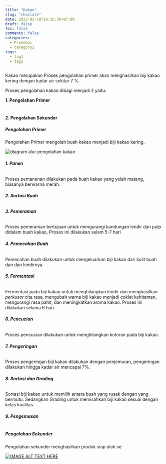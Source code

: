 ```yaml
---
title: "Kakao"
slug: "choclate"
date: 2023-02-10T16:36:36+07:00
draft: false
toc: false
comments: false
categories:
  - Prokebal
  - category2
tags:
  - tag1
  - tag2
---
```


Kakao merupakan
Proses pengolahan primer akan menghasilkan biji kakao kering dengan kadar air sekitar 7 %.

Proses pengolahan kakao dibagi menjadi 2 yaitu:

**1. Pengolahan Primer**

#

**2. Pengolahan Sekunder**

##### Pengolahan Primer

Pengolahan Primer mengolah buah kakao menjadi biji kakao kering.

![diagram alur pengolahan kakao](https://4.bp.blogspot.com/-89RK3vsPeAw/V9FJ-fgPW5I/AAAAAAAADOY/D-R__QHvwzMdNNKsIaNkEU7rzT2hVep7gCK4B/s1600/API%2BSimsimi%2Bdan%2BBot%2BTelegram%2B-%2BPetani%2BKode.png)

###### **1. Panen**

Proses pemanenan dilakukan pada buah kakao yang yelah matang, biasanya berwarna merah.

###### **2. Sortasi Buah**

###### **3. Pemeraman**

Proses pemeraman bertujuan untuk mengurangi kandungan lendir dan pulp didalam buah kakao,
Proses ini dilakukan selam 5-7 hari

###### **4. Pemecahan Buah**

Pemecahan buah dilakukan untuk mengeluarkan biji kakao dari kulit buah dan dan lendirnya.

###### **5. Fermentasi**

Fermentasi pada biji kakao untuk menghilangkan lendir dan menghasilkan _perkusor_ cita rasa, mengubah warna biji kakao menjadi coklat kehitaman, mengurangi rasa pahit, dan meningkatkan aroma kakao. Proses ini dilakukan selama 6 hari.

###### **6. Pencucian**

Proses pencucian dilakukan untuk menghilangkan kotoran pada biji kakao.

###### **7. Pengeringan**

Proses pengeringan biji kakao dilakukan dengan penjemuran, pengeringan dilakukan hingga kadar air mencapai 7%.

###### **8. Sortasi dan Grading**

Sortasi biji kakao untuk memilih antara buah yang rusak dengan yang bermutu. Sedangkan Grading untuk memisahkan biji kakao sesuai dengan kelas kualitas.

###### **9. Pengemasan**

#

##### Pengolahan Sekunder

Pengolahan sekunder menghasilkan produk siap olah se

[![IMAGE ALT TEXT HERE](https://img.youtube.com/vi/YOUTUBE_VIDEO_ID_HERE/0.jpg)](https://www.youtube.com/watch?v=H5GETOP7ivs)

<!--more-->
